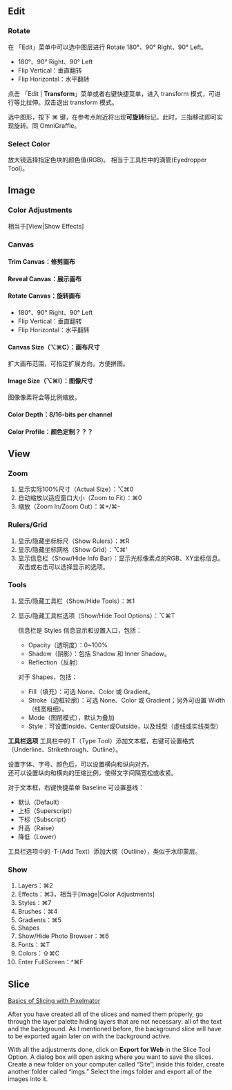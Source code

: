 ## Edit
### Rotate
在 「Edit」菜单中可以选中图层进行 Rotate 180°、90° Right、90° Left。

- 180°、90° Right、90° Left  
- Flip Vertical：垂直翻转  
- Flip Horizontal：水平翻转  

点击 「Edit | **Transform**」菜单或者右键快捷菜单，进入 transform 模式，可进行等比拉伸。双击退出 transform 模式。

选中图形，按下 ⌘ 键，在参考点附近将出现**可旋转**标记。此时，三指移动即可实现旋转。同 OmniGraffle。

### Select Color
放大镜选择指定色块的颜色值(RGB)。
相当于工具栏中的滴管(Eyedropper Tool)。

## Image
### Color Adjustments
相当于[View|Show Effects]

### Canvas
#### Trim Canvas：修剪画布
#### Reveal Canvas：展示画布
#### Rotate Canvas：旋转画布
- 180°、90° Right、90° Left  
- Flip Vertical：垂直翻转  
- Flip Horizontal：水平翻转  

#### Canvas Size（⌥⌘C）：画布尺寸
扩大画布范围，可指定扩展方向，方便拼图。

#### Image Size（⌥⌘I）：图像尺寸
图像像素将会等比例缩放。

#### Color Depth：8/16-bits per channel
#### Color Profile：颜色定制？？？



## View
### Zoom
1. 显示实际100%尺寸（Actual Size）：⌥⌘0
2. 自动缩放以适应窗口大小（Zoom to Fit）：⌘0
3. 缩放（Zoom In/Zoom Out）：⌘+/⌘-

### Rulers/Grid
1. 显示/隐藏坐标标尺（Show Rulers）：⌘R
2. 显示/隐藏坐标网格（Show Grid）：⌥⌘'
3. 显示信息栏（Show/Hide Info Bar）：显示光标像素点的RGB、XY坐标信息。
	双击或右击可以选择显示的选项。

### Tools
1. 显示/隐藏工具栏（Show/Hide Tools）：⌘1
2. 显示/隐藏工具栏选项（Show/Hide Tool Options）：⌥⌘T

	信息栏是 Styles 信息显示和设置入口，包括：

	- Opacity（透明度）：0~100%
	- Shadow（阴影）：包括 Shadow 和 Inner Shadow。
	- Reflection（反射）

	对于 Shapes，包括：

	- Fill（填充）：可选 None、Color 或 Gradient。
	- Stroke（边框轮廓）：可选 None、Color 或 Gradient；另外可设置 Width（线宽粗细）。
	- Mode（图层模式），默认为叠加
	- Style：可设置Inside、Center或Outside，以及线型（虚线或实线类型）

**工具栏选项**
工具栏中的 T（Type Tool）添加文本框，右键可设置格式（Underline、Strikethrough、Outline）。  

设置字体、字号、颜色后，可以设置横向和纵向对齐。  
还可以设置纵向和横向的压缩比例，使得文字间隔宽松或收紧。 

对于文本框，右键快捷菜单 Baseline 可设置基线：

- 默认（Default）  
- 上标（Superscript）  
- 下标（Subscript）  
- 升高（Raise）  
- 降低（Lower）  

工具栏选项中的 ·T·（Add Text）添加大纲（Outline），类似于水印蒙层。 

### Show
1. Layers：⌘2
2. Effects：⌘3，相当于[Image|Color Adjustments]
3. Styles：⌘7
4. Brushes：⌘4
5. Gradients：⌘5
6. Shapes
7. Show/Hide Photo Browser：⌘6
8. Fonts：⌘T
9. Colors：⇧⌘C
10. Enter FullScreen：^⌘F

## Slice
[Basics of Slicing with Pixelmator](http://abduzeedo.com/basics-slicing-pixelmator)

After you have created all of the slices and named them properly, go through the layer palette hiding layers that are not necessary: all of the text and the background. As I mentioned before, the background slice will have to be exported again later on with the background active.

With all the adjustments done, click on **Export for Web** in the Slice Tool Option. A dialog box will open asking where you want to save the slices. Create a new folder on your computer called “Site”; inside this folder, create another folder called “imgs.” Select the imgs folder and export all of the images into it.